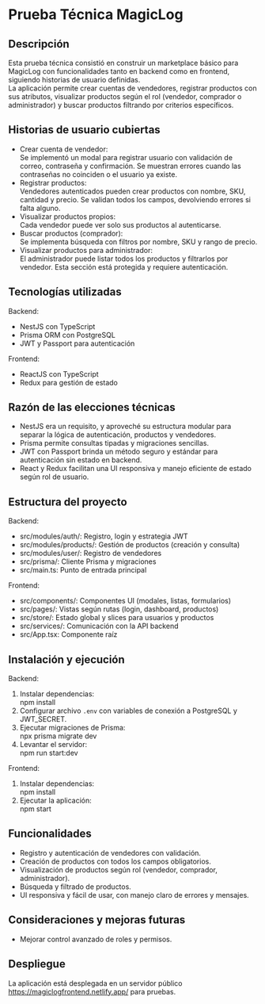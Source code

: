 # Prueba Técnica MagicLog

## Descripción  
Esta prueba técnica consistió en construir un marketplace básico para MagicLog con funcionalidades tanto en backend como en frontend, siguiendo historias de usuario definidas.  
La aplicación permite crear cuentas de vendedores, registrar productos con sus atributos, visualizar productos según el rol (vendedor, comprador o administrador) y buscar productos filtrando por criterios específicos.

## Historias de usuario cubiertas

- Crear cuenta de vendedor:  
  Se implementó un modal para registrar usuario con validación de correo, contraseña y confirmación. Se muestran errores cuando las contraseñas no coinciden o el usuario ya existe.  
- Registrar productos:  
  Vendedores autenticados pueden crear productos con nombre, SKU, cantidad y precio. Se validan todos los campos, devolviendo errores si falta alguno.  
- Visualizar productos propios:  
  Cada vendedor puede ver solo sus productos al autenticarse.  
- Buscar productos (comprador):  
  Se implementa búsqueda con filtros por nombre, SKU y rango de precio.  
- Visualizar productos para administrador:  
  El administrador puede listar todos los productos y filtrarlos por vendedor. Esta sección está protegida y requiere autenticación.

## Tecnologías utilizadas  

Backend:  
- NestJS con TypeScript  
- Prisma ORM con PostgreSQL  
- JWT y Passport para autenticación  

Frontend:  
- ReactJS con TypeScript  
- Redux para gestión de estado  

## Razón de las elecciones técnicas  
- NestJS era un requisito, y aproveché su estructura modular para separar la lógica de autenticación, productos y vendedores.  
- Prisma permite consultas tipadas y migraciones sencillas.  
- JWT con Passport brinda un método seguro y estándar para autenticación sin estado en backend.  
- React y Redux facilitan una UI responsiva y manejo eficiente de estado según rol de usuario.

## Estructura del proyecto  

Backend:  
- src/modules/auth/: Registro, login y estrategia JWT  
- src/modules/products/: Gestión de productos (creación y consulta)  
- src/modules/user/: Registro de vendedores  
- src/prisma/: Cliente Prisma y migraciones  
- src/main.ts: Punto de entrada principal  

Frontend:  
- src/components/: Componentes UI (modales, listas, formularios)  
- src/pages/: Vistas según rutas (login, dashboard, productos)  
- src/store/: Estado global y slices para usuarios y productos  
- src/services/: Comunicación con la API backend  
- src/App.tsx: Componente raíz  

## Instalación y ejecución  

Backend:  
1. Instalar dependencias:  
   npm install  
2. Configurar archivo `.env` con variables de conexión a PostgreSQL y JWT_SECRET.  
3. Ejecutar migraciones de Prisma:  
   npx prisma migrate dev  
4. Levantar el servidor:  
   npm run start:dev  

Frontend:  
1. Instalar dependencias:  
   npm install  
2. Ejecutar la aplicación:  
   npm start  

## Funcionalidades  

- Registro y autenticación de vendedores con validación.  
- Creación de productos con todos los campos obligatorios.  
- Visualización de productos según rol (vendedor, comprador, administrador).  
- Búsqueda y filtrado de productos.  
- UI responsiva y fácil de usar, con manejo claro de errores y mensajes.  

## Consideraciones y mejoras futuras   
- Mejorar control avanzado de roles y permisos.

## Despliegue  
La aplicación está desplegada en un servidor público https://magiclogfrontend.netlify.app/ para pruebas.
